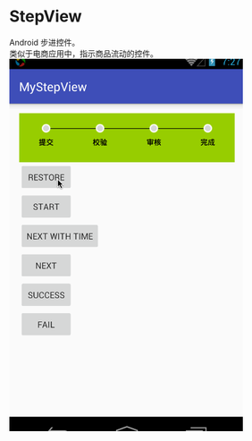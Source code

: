 # StepView

Android 步进控件。  
类似于电商应用中，指示商品流动的控件。  
![](https://github.com/kanglongba/StepView/blob/master/screenshot/stepviewdemo.gif)